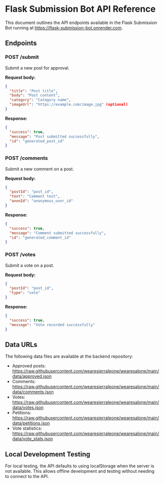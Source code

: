 # Flask Submission Bot API Reference

This document outlines the API endpoints available in the Flask Submission Bot running at https://flask-submission-bot.onrender.com.

## Endpoints

### POST /submit

Submit a new post for approval.

**Request body:**
```json
{
  "title": "Post title",
  "body": "Post content",
  "category": "Category name",
  "imageUrl": "https://example.com/image.jpg" (optional)
}
```

**Response:**
```json
{
  "success": true,
  "message": "Post submitted successfully",
  "id": "generated_post_id"
}
```

### POST /comments

Submit a new comment on a post.

**Request body:**
```json
{
  "postId": "post_id",
  "text": "Comment text",
  "anonId": "anonymous_user_id"
}
```

**Response:**
```json
{
  "success": true,
  "message": "Comment submitted successfully",
  "id": "generated_comment_id"
}
```

### POST /votes

Submit a vote on a post.

**Request body:**
```json
{
  "postId": "post_id",
  "type": "vote"
}
```

**Response:**
```json
{
  "success": true,
  "message": "Vote recorded successfully"
}
```

## Data URLs

The following data files are available at the backend repository:

- Approved posts: https://raw.githubusercontent.com/wearesierraleone/wearesalone/main/data/approved.json
- Comments: https://raw.githubusercontent.com/wearesierraleone/wearesalone/main/data/comments.json
- Votes: https://raw.githubusercontent.com/wearesierraleone/wearesalone/main/data/votes.json
- Petitions: https://raw.githubusercontent.com/wearesierraleone/wearesalone/main/data/petitions.json
- Vote statistics: https://raw.githubusercontent.com/wearesierraleone/wearesalone/main/data/vote_stats.json

## Local Development Testing

For local testing, the API defaults to using localStorage when the server is not available. This allows offline development and testing without needing to connect to the API.

